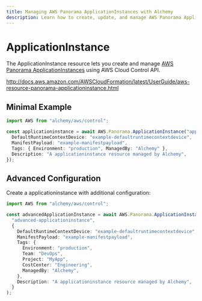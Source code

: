 ```yaml
---
title: Managing AWS Panorama ApplicationInstances with Alchemy
description: Learn how to create, update, and manage AWS Panorama ApplicationInstances using Alchemy Cloud Control.
---
```


# ApplicationInstance

The ApplicationInstance resource lets you create and manage [AWS Panorama ApplicationInstances](https://docs.aws.amazon.com/panorama/latest/userguide/) using AWS Cloud Control API.

http://docs.aws.amazon.com/AWSCloudFormation/latest/UserGuide/aws-resource-panorama-applicationinstance.html

## Minimal Example

```ts
import AWS from "alchemy/aws/control";

const applicationinstance = await AWS.Panorama.ApplicationInstance("applicationinstance-example", {
  DefaultRuntimeContextDevice: "example-defaultruntimecontextdevice",
  ManifestPayload: "example-manifestpayload",
  Tags: { Environment: "production", ManagedBy: "Alchemy" },
  Description: "A applicationinstance resource managed by Alchemy",
});
```

## Advanced Configuration

Create a applicationinstance with additional configuration:

```ts
import AWS from "alchemy/aws/control";

const advancedApplicationInstance = await AWS.Panorama.ApplicationInstance(
  "advanced-applicationinstance",
  {
    DefaultRuntimeContextDevice: "example-defaultruntimecontextdevice",
    ManifestPayload: "example-manifestpayload",
    Tags: {
      Environment: "production",
      Team: "DevOps",
      Project: "MyApp",
      CostCenter: "Engineering",
      ManagedBy: "Alchemy",
    },
    Description: "A applicationinstance resource managed by Alchemy",
  }
);
```


